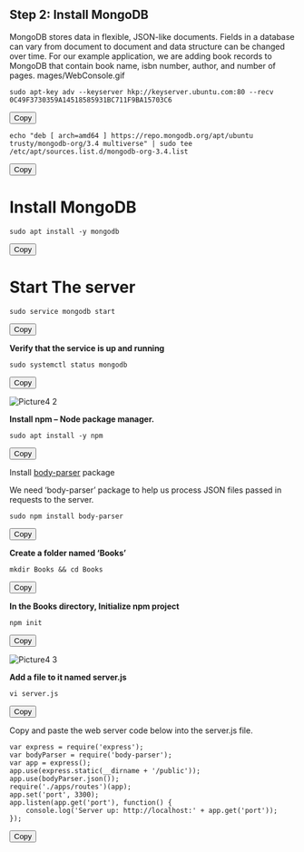 ## Step 2: Install MongoDB

MongoDB stores data in flexible, JSON-like documents. Fields in a database can vary from document to document and data structure can be changed over time. For our example application, we are adding book records to MongoDB that contain book name, isbn number, author, and number of pages.
mages/WebConsole.gif

<div id="code-container">
  <pre><code>sudo apt-key adv --keyserver hkp://keyserver.ubuntu.com:80 --recv 0C49F3730359A14518585931BC711F9BA15703C6</code></pre>
  <button class="btn" data-clipboard-target="#code-container"><i class="fa fa-copy"></i> Copy</button>
</div>

<div id="code-container">
  <pre><code>echo "deb [ arch=amd64 ] https://repo.mongodb.org/apt/ubuntu trusty/mongodb-org/3.4 multiverse" | sudo tee /etc/apt/sources.list.d/mongodb-org-3.4.list</code></pre>
  <button class="btn" data-clipboard-target="#code-container"><i class="fa fa-copy"></i> Copy</button>
</div>

# Install MongoDB

<div id="code-container">
  <pre><code>sudo apt install -y mongodb</code></pre>
  <button class="btn" data-clipboard-target="#code-container"><i class="fa fa-copy"></i> Copy</button>
</div>

# Start The server

<div id="code-container">
  <pre><code>sudo service mongodb start</code></pre>
  <button class="btn" data-clipboard-target="#code-container"><i class="fa fa-copy"></i> Copy</button>
</div>

**Verify that the service is up and running**

<div id="code-container">
  <pre><code>sudo systemctl status mongodb</code></pre>
  <button class="btn" data-clipboard-target="#code-container"><i class="fa fa-copy"></i> Copy</button>
</div>

![Picture4 2](https://user-images.githubusercontent.com/130314772/234302603-1827e0b2-7351-441e-abb0-55aa667c4a44.png)

**Install npm – Node package manager.**

<div id="code-container">
  <pre><code>sudo apt install -y npm</code></pre>
  <button class="btn" data-clipboard-target="#code-container"><i class="fa fa-copy"></i> Copy</button>
</div>

Install [body-parser](https://www.npmjs.com/package/body-parser) package

We need ‘body-parser’ package to help us process JSON files passed in requests to the server.

<div id="code-container">
  <pre><code>sudo npm install body-parser</code></pre>
  <button class="btn" data-clipboard-target="#code-container"><i class="fa fa-copy"></i> Copy</button>
</div>

**Create a folder named ‘Books’**

<div id="code-container">
  <pre><code>mkdir Books && cd Books</code></pre>
  <button class="btn" data-clipboard-target="#code-container"><i class="fa fa-copy"></i> Copy</button>
</div>

**In the Books directory, Initialize npm project**

<div id="code-container">
  <pre><code>npm init</code></pre>
  <button class="btn" data-clipboard-target="#code-container"><i class="fa fa-copy"></i> Copy</button>
</div>

![Picture4 3](https://user-images.githubusercontent.com/130314772/234304310-43c7ce9d-3897-4302-870b-b59044c752de.png)

**Add a file to it named server.js**

<div id="code-container">
  <pre><code>vi server.js</code></pre>
  <button class="btn" data-clipboard-target="#code-container"><i class="fa fa-copy"></i> Copy</button>
</div>

Copy and paste the web server code below into the server.js file.

<div id="code-container">
  <pre><code>var express = require('express');
var bodyParser = require('body-parser');
var app = express();
app.use(express.static(__dirname + '/public'));
app.use(bodyParser.json());
require('./apps/routes')(app);
app.set('port', 3300);
app.listen(app.get('port'), function() {
    console.log('Server up: http://localhost:' + app.get('port'));
});
</code></pre>
  <button class="btn" data-clipboard-target="#code-container"><i class="fa fa-copy"></i> Copy</button>
</div>



